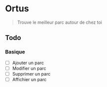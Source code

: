 # Ortus

> Trouve le meilleur parc autour de chez toi

## Todo

### Basique

* [ ] Ajouter un parc
* [ ] Modifier un parc
* [ ] Supprimer un parc
* [ ] Affichier un parc